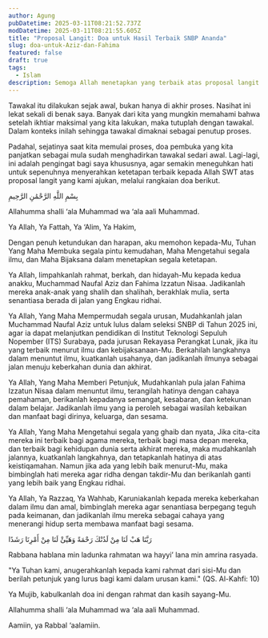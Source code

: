 ```yaml
---
author: Agung
pubDatetime: 2025-03-11T08:21:52.737Z
modDatetime: 2025-03-11T08:21:55.605Z
title: "Proposal Langit: Doa untuk Hasil Terbaik SNBP Ananda"
slug: doa-untuk-Aziz-dan-Fahima
featured: false
draft: true
tags:
  - Islam
description: Semoga Allah menetapkan yang terbaik atas proposal langit yang kami ajukan melalui rangkaian doa ini.
---
```


Tawakal itu dilakukan sejak awal, bukan hanya di akhir proses. Nasihat ini lekat sekali di benak saya. Banyak dari kita yang mungkin memahami bahwa setelah ikhtiar maksimal yang kita lakukan, maka tutuplah dengan tawakal. Dalam konteks inilah sehingga tawakal dimaknai sebagai penutup proses.

Padahal, sejatinya saat kita memulai proses, doa pembuka yang kita panjatkan sebagai mula sudah menghadirkan tawakal sedari awal. Lagi-lagi, ini adalah pengingat bagi saya khususnya, agar semakin meneguhkan hati untuk sepenuhnya menyerahkan ketetapan terbaik kepada Allah SWT atas proposal langit yang kami ajukan, melalui rangkaian doa berikut.

بِسْمِ اللَّهِ الرَّحْمَٰنِ الرَّحِيمِ

Allahumma shalli ‘ala Muhammad wa ‘ala aali Muhammad.

Ya Allah, Ya Fattah, Ya ‘Alim, Ya Hakim,

Dengan penuh ketundukan dan harapan, aku memohon kepada-Mu, Tuhan Yang Maha Membuka segala pintu kemudahan, Maha Mengetahui segala ilmu, dan Maha Bijaksana dalam menetapkan segala ketetapan.

Ya Allah, limpahkanlah rahmat, berkah, dan hidayah-Mu kepada kedua anakku, Muchammad Naufal Aziz dan Fahima Izzatun Nisaa.
Jadikanlah mereka anak-anak yang shalih dan shalihah, berakhlak mulia, serta senantiasa berada di jalan yang Engkau ridhai.

Ya Allah, Yang Maha Mempermudah segala urusan,
Mudahkanlah jalan Muchammad Naufal Aziz untuk lulus dalam seleksi SNBP di Tahun 2025 ini, agar ia dapat melanjutkan pendidikan di Institut Teknologi Sepuluh Nopember (ITS) Surabaya, pada jurusan Rekayasa Perangkat Lunak, jika itu yang terbaik menurut ilmu dan kebijaksanaan-Mu.
Berkahilah langkahnya dalam menuntut ilmu, kuatkanlah usahanya, dan jadikanlah ilmunya sebagai jalan menuju keberkahan dunia dan akhirat.

Ya Allah, Yang Maha Memberi Petunjuk,
Mudahkanlah pula jalan Fahima Izzatun Nisaa dalam menuntut ilmu, terangilah hatinya dengan cahaya pemahaman, berikanlah kepadanya semangat, kesabaran, dan ketekunan dalam belajar.
Jadikanlah ilmu yang ia peroleh sebagai wasilah kebaikan dan manfaat bagi dirinya, keluarga, dan sesama.

Ya Allah, Yang Maha Mengetahui segala yang ghaib dan nyata,
Jika cita-cita mereka ini terbaik bagi agama mereka, terbaik bagi masa depan mereka, dan terbaik bagi kehidupan dunia serta akhirat mereka, maka mudahkanlah jalannya, kuatkanlah langkahnya, dan tetapkanlah hatinya di atas keistiqamahan.
Namun jika ada yang lebih baik menurut-Mu, maka bimbinglah hati mereka agar ridha dengan takdir-Mu dan berikanlah ganti yang lebih baik yang Engkau ridhai.

Ya Allah, Ya Razzaq, Ya Wahhab,
Karuniakanlah kepada mereka keberkahan dalam ilmu dan amal, bimbinglah mereka agar senantiasa berpegang teguh pada keimanan, dan jadikanlah ilmu mereka sebagai cahaya yang menerangi hidup serta membawa manfaat bagi sesama.

رَبَّنَا هَبْ لَنَا مِنْ لَدُنْكَ رَحْمَةً وَهَيِّئْ لَنَا مِنْ أَمْرِنَا رَشَدًا

Rabbana hablana min ladunka rahmatan wa hayyi’ lana min amrina rasyada.

"Ya Tuhan kami, anugerahkanlah kepada kami rahmat dari sisi-Mu dan berilah petunjuk yang lurus bagi kami dalam urusan kami." (QS. Al-Kahfi: 10)

Ya Mujib, kabulkanlah doa ini dengan rahmat dan kasih sayang-Mu.

Allahumma shalli ‘ala Muhammad wa ‘ala aali Muhammad.

Aamiin, ya Rabbal ‘aalamiin.